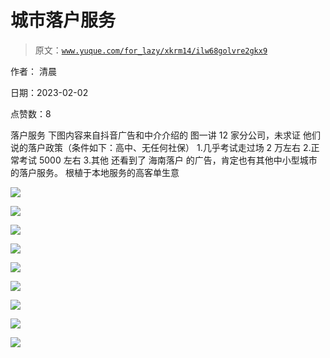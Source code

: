 # 城市落户服务

> 原文：[`www.yuque.com/for_lazy/xkrm14/ilw68golvre2gkx9`](https://www.yuque.com/for_lazy/xkrm14/ilw68golvre2gkx9)



作者： 清晨 

日期：2023-02-02 

点赞数：8 

落户服务 下图内容来自抖音广告和中介介绍的 图一讲 12 家分公司，未求证 他们说的落户政策（条件如下：高中、无任何社保） 1.几乎考试走过场 2 万左右 2.正常考试 5000 左右 3.其他 还看到了 海南落户 的广告，肯定也有其他中小型城市的落户服务。 根植于本地服务的高客单生意 

![](img/6cba19e83b37986391f4571a36f49435.png) 

![](img/44d6ba9c4527949a6c68a02ad1f88c97.png)  

![](img/d30b76b27ab1a172e149ed85a0537c22.png)  

![](img/3f08e431f37a7a9ae6122889b7c7779a.png) 

![](img/f52680ae5f8dbb752a01a5944e9394b4.png) 

![](img/6214522b5834ae04b25f30ca968791e1.png) 

![](img/4b1283d1d7f96b4c653f770f89927c12.png) 

![](img/34e00258437149515faaa644ecd2cce2.png) 

![](img/6dbb83b992d2f5f51c180124d79bd6bb.png) 

